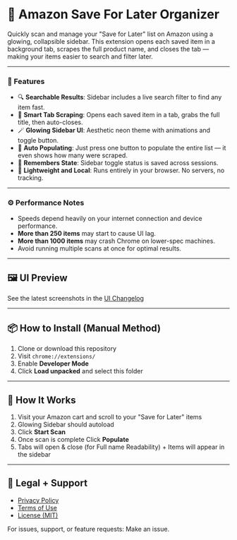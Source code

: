 # 🛒 Amazon Save For Later Organizer

Quickly scan and manage your "Save for Later" list on Amazon using a glowing, collapsible sidebar. This extension opens each saved item in a background tab, scrapes the full product name, and closes the tab — making your items easier to search and filter later.

---

### 🌟 Features

- 🔍 **Searchable Results**: Sidebar includes a live search filter to find any item fast.
- 🚪 **Smart Tab Scraping**: Opens each saved item in a tab, grabs the full title, then auto-closes.
- 🪄 **Glowing Sidebar UI**: Aesthetic neon theme with animations and toggle button.
- 🧠 **Auto Populating**: Just press one button to populate the entire list — it even shows how many were scraped.
- 📌 **Remembers State**: Sidebar toggle status is saved across sessions.
- 🧼 **Lightweight and Local**: Runs entirely in your browser. No servers, no tracking.

---

### ⚙️ Performance Notes

- Speeds depend heavily on your internet connection and device performance.
- **More than 250 items** may start to cause UI lag.
- **More than 1000 items** may crash Chrome on lower-spec machines.
- Avoid running multiple scans at once for optimal results.

---

## 🖼️ UI Preview

See the latest screenshots in the [UI Changelog](https://github.com/ChimeraGaming/Chromium-Based-Web-Extensions/blob/main/Amazon%20Save%20for%20Later%20Organizer/UI_Changelog.md)

---

## 📦 How to Install (Manual Method)

1. Clone or download this repository
2. Visit `chrome://extensions/`
3. Enable **Developer Mode**
4. Click **Load unpacked** and select this folder

---

## 🧪 How It Works

1. Visit your Amazon cart and scroll to your "Save for Later" items
2. Glowing Sidebar should autoload
3. Click **Start Scan**
4. Once scan is complete Click **Populate**
5. Tabs will open & close (for Full name Readability) + Items will appear in the sidebar

---

## 📜 Legal + Support

- [Privacy Policy](./PRIVACY.md)
- [Terms of Use](./TERMS.md)
- [License (MIT)](./LICENSE)

For issues, support, or feature requests: Make an issue.

